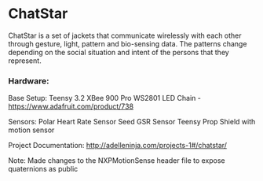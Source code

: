 # ChatStar
ChatStar is a set of jackets that communicate wirelessly with each other through gesture, light, pattern and bio-sensing data. The patterns change depending on the social situation and intent of the persons that they represent.

### Hardware: 
Base Setup:
Teensy 3.2
XBee 900 Pro
WS2801 LED Chain - https://www.adafruit.com/product/738

Sensors:
Polar Heart Rate Sensor
Seed GSR Sensor
Teensy Prop Shield with motion sensor

Project Documentation: http://adelleninja.com/projects-1#/chatstar/

Note: Made changes to the NXPMotionSense header file to expose quaternions
as public
